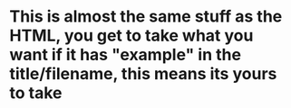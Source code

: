 # This is almost the same stuff as the HTML, you get to take what you want if it has "example" in the title/filename, this means its yours to take
